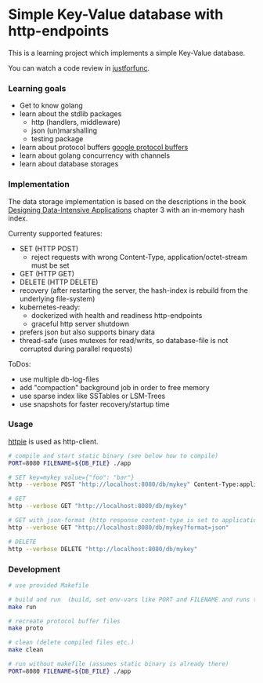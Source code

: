 # Simple Key-Value database with http-endpoints


This is a learning project which implements a simple Key-Value database.

You can watch a code review in [justforfunc](https://www.youtube.com/watch?v=ifBUfIb7kdo).


### Learning goals

* Get to know golang
* learn about the stdlib packages
  * http (handlers, middleware)
  * json (un)marshalling
  * testing package
* learn about protocol buffers [google protocol buffers](https://developers.google.com/protocol-buffers/)
* learn about golang concurrency with channels
* learn about database storages


### Implementation

The data storage implementation is based on the descriptions in the book
[Designing Data-Intensive Applications](https://dataintensive.net) chapter 3
with an in-memory hash index.

Currenty supported features:

* SET (HTTP POST)
  * reject requests with wrong Content-Type, application/octet-stream must be set
* GET (HTTP GET)
* DELETE (HTTP DELETE)
* recovery (after restarting the server, the hash-index is rebuild from the underlying file-system)
* kubernetes-ready:
  * dockerized with health and readiness http-endpoints
  * graceful http server shutdown
* prefers json but also supports binary data
* thread-safe (uses mutexes for read/writs, so database-file is not corrupted during parallel requests)


ToDos:

* use multiple db-log-files
* add "compaction" background job in order to free memory
* use sparse index like SSTables or LSM-Trees
* use snapshots for faster recovery/startup time


### Usage

[httpie](https://httpie.org/) is used as http-client.

```bash
# compile and start static binary (see below how to compile)
PORT=8080 FILENAME=${DB_FILE} ./app

# SET key=mykey value={"foo": "bar"}
http --verbose POST "http://localhost:8080/db/mykey" Content-Type:application/octet-stream foo=bar

# GET
http --verbose GET "http://localhost:8080/db/mykey"

# GET with json-format (http response content-type is set to application/json), use only if you know you stored json!
http --verbose GET "http://localhost:8080/db/mykey?format=json"

# DELETE
http --verbose DELETE "http://localhost:8080/db/mykey"
```


### Development

```bash
# use provided Makefile

# build and run  (build, set env-vars like PORT and FILENAME and runs the server)
make run

# recreate protocol buffer files
make proto

# clean (delete compiled files etc.)
make clean

# run without makefile (assumes static binary is already there)
PORT=8080 FILENAME=${DB_FILE} ./app
```
